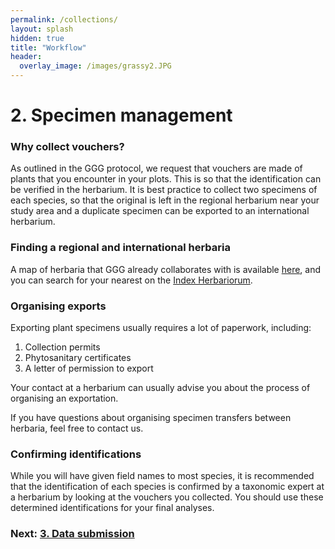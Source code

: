 ```yaml
---
permalink: /collections/
layout: splash
hidden: true
title: "Workflow"
header:
  overlay_image: /images/grassy2.JPG
---
```


# 2. Specimen management

### Why collect vouchers?

As outlined in the GGG protocol, we request that vouchers are made of plants that you encounter in your plots. This is so that the identification can be verified in the herbarium. It is best practice to collect two specimens of each species, so that the original is left in the regional herbarium near your study area and a duplicate specimen can be exported to an international herbarium.

### Finding a regional and international herbaria

A map of herbaria that GGG already collaborates with is available [here](https://globalgrassygroup.github.io/about/#herbaria), and you can search for your nearest on the [Index Herbariorum](https://sweetgum.nybg.org/science/ih/).

### Organising exports 

Exporting plant specimens usually requires a lot of paperwork, including:
1. Collection permits
2. Phytosanitary certificates
3. A letter of permission to export

Your contact at a herbarium can usually advise you about the process of organising an exportation. 

If you have questions about organising specimen transfers between herbaria, feel free to contact us.


### Confirming identifications

While you will have given field names to most species, it is recommended that the identification of each species is confirmed by a taxonomic expert at a herbarium by looking at the vouchers you collected. You should use these determined identifications for your final analyses.


### Next: [3. Data submission](submission/)
